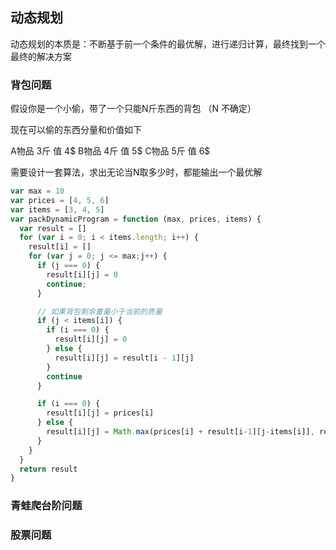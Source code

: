 ## 动态规划

动态规划的本质是：不断基于前一个条件的最优解，进行递归计算，最终找到一个最终的解决方案

### 背包问题

假设你是一个小偷，带了一个只能N斤东西的背包 （N 不确定）

现在可以偷的东西分量和价值如下

A物品 3斤 值 4$
B物品 4斤 值 5$
C物品 5斤 值 6$

需要设计一套算法，求出无论当N取多少时，都能输出一个最优解

```js
var max = 10
var prices = [4, 5, 6]
var items = [3, 4, 5]
var packDynamicProgram = function (max, prices, items) {
  var result = []
  for (var i = 0; i < items.length; i++) {
    result[i] = []
    for (var j = 0; j <= max;j++) {
      if (j === 0) {
        result[i][j] = 0
        continue;
      }

      // 如果背包剩余重量小于当前的质量
      if (j < items[i]) {
        if (i === 0) {
          result[i][j] = 0
        } else {
          result[i][j] = result[i - 1][j]
        }
        continue
      }

      if (i === 0) {
        result[i][j] = prices[i]
      } else {
        result[i][j] = Math.max(prices[i] + result[i-1][j-items[i]], result[i-1][j])
      }
    }
  }
  return result
}
```

### 青蛙爬台阶问题

### 股票问题